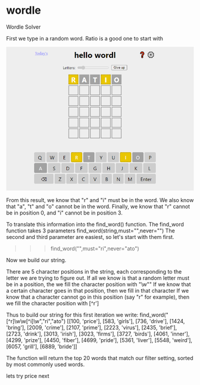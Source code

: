 # wordle
Wordle Solver

First we type in a random word. Ratio is a good one to start with

![](https://github.com/alexlampros/wordle/blob/main/images/img1.png)

From this result, we know that "r" and "i" must be in the word. We also know that "a", "t" and "o" cannot be in the word. Finally, we know that "r" cannot be in position 0, and "i" cannot be in position 3. 

To translate this information into the find_word() function. The find_word function takes 3 parameters find_word(string,must="",never="")
The second and third parameter are easiest, so let's start with them first. 

>>> find_word("",must="ri",never="ato")

Now we build our string. 

There are 5 character positions in the string, each corresponding to the letter we are trying to figure out. 
If all we know is that a random letter must be in a position, the we fill the character position with "\w""
If we know that a certain character goes in that position, then we fill in that character
If we know that a character cannot go in this position (say "r" for example), then we fill the character position with [\^r']

Thus to build our string for this first iteration we write: 
find_word("[^r]\w\w[^i]\w","ri","ato")
[[100, 'price'], [583, 'girls'], [736, 'drive'], [1424, 'bring'], [2009, 'crime'], [2107, 'prime'], [2223, 'virus'], [2435, 'brief'], [2723, 'drink'], [3013, 'irish'], [3023, 'firms'], [3727, 'birds'], [4061, 'inner'], [4299, 'prize'], [4450, 'fiber'], [4699, 'pride'], [5361, 'liver'], [5548, 'weird'], [6057, 'grill'], [6889, 'bride']]

The function will return the top 20 words that match our filter setting, sorted by most commonly used words. 

lets try price next








